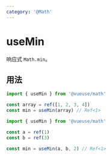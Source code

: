 ```yaml
---
category: '@Math'
---
```


# useMin

响应式 `Math.min`。

## 用法

```ts
import { useMin } from '@vueuse/math'

const array = ref([1, 2, 3, 4])
const min = useMin(array) // Ref<1>
```

```ts
import { useMin } from '@vueuse/math'

const a = ref(1)
const b = ref(3)

const min = useMin(a, b, 2) // Ref<1>
```
